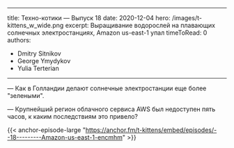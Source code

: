 
---
title: Техно-котики — Выпуск 18
date: 2020-12-04
hero: /images/t-kittens_w_wide.png
excerpt: Выращивание водорослей на плавающих солнечных электростанциях, Amazon us-east-1 упал
timeToRead: 0
authors:
  - Dmitry Sitnikov
  - George Ymydykov
  - Yulia Terterian
---

— Как в Голландии делают солнечные электростанции еще более "зелеными".

— Крупнейший регион облачного сервиса AWS был недоступен пять часов, к каким последствиям это привело?


{{< anchor-episode-large "https://anchor.fm/t-kittens/embed/episodes/--18---------Amazon-us-east-1-encmhm" >}}
